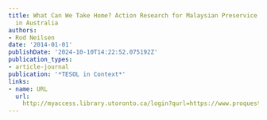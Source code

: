 ```yaml
---
title: What Can We Take Home? Action Research for Malaysian Preservice TESOL Teachers
  in Australia
authors:
- Rod Neilsen
date: '2014-01-01'
publishDate: '2024-10-10T14:22:52.075192Z'
publication_types:
- article-journal
publication: '*TESOL in Context*'
links:
- name: URL
  url: 
    http://myaccess.library.utoronto.ca/login?qurl=https://www.proquest.com/docview/1697502965?accountid=14771&bdid=38382&_bd=4PMCtAa04Vs1rXIyi09paaRMojI%3D
---
```

